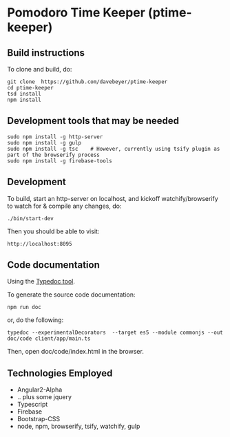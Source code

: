 # Pomodoro Time Keeper (ptime-keeper)

## Build instructions

To clone and build, do:

```
git clone  https://github.com/davebeyer/ptime-keeper
cd ptime-keeper
tsd install
npm install
```

## Development tools that may be needed

```
sudo npm install -g http-server
sudo npm install -g gulp
sudo npm install -g tsc    # However, currently using tsify plugin as part of the browserify process
sudo npm install -g firebase-tools
```


## Development

To build, start an http-server on localhost, and kickoff watchify/browserify to watch for & compile any changes, do:

```
./bin/start-dev
```

Then you should be able to visit:

```
http://localhost:8095
```

## Code documentation

Using the [Typedoc tool](http://typedoc.io/guides/usage.html).

To generate the source code documentation:

```
npm run doc
```

or, do the following:

```
typedoc --experimentalDecorators  --target es5 --module commonjs --out doc/code client/app/main.ts
```

Then, open doc/code/index.html in the browser.


## Technologies Employed

* Angular2-Alpha 
* .. plus some jquery
* Typescript
* Firebase
* Bootstrap-CSS
* node, npm, browserify, tsify, watchify, gulp
